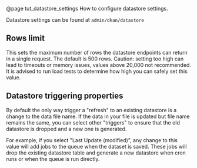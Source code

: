 @page tut_datastore_settings How to configure datastore settings.

Datastore settings can be found at `admin/dkan/datastore`

## Rows limit
This sets the maximum number of rows the datastore endpoints can return in a single request. The default is 500 rows. Caution: setting too high can lead to timeouts or memory issues, values above 20,000 not recommended. It is advised to run load tests to determine how high you can safely set this value.

## Datastore triggering properties
By default the only way trigger a "refresh" to an existing datastore is a change to the data file name. If the data in your file is updated but file name remains the same, you can select other "triggers" to ensure that the old datastore is dropped and a new one is generated.

For example, if you select "Last Update (modified)", any change to this value will add jobs to the queue when the dataset is saved. These jobs will drop the existing datastore table and generate a new datastore when cron runs or when the queue is run directly.
